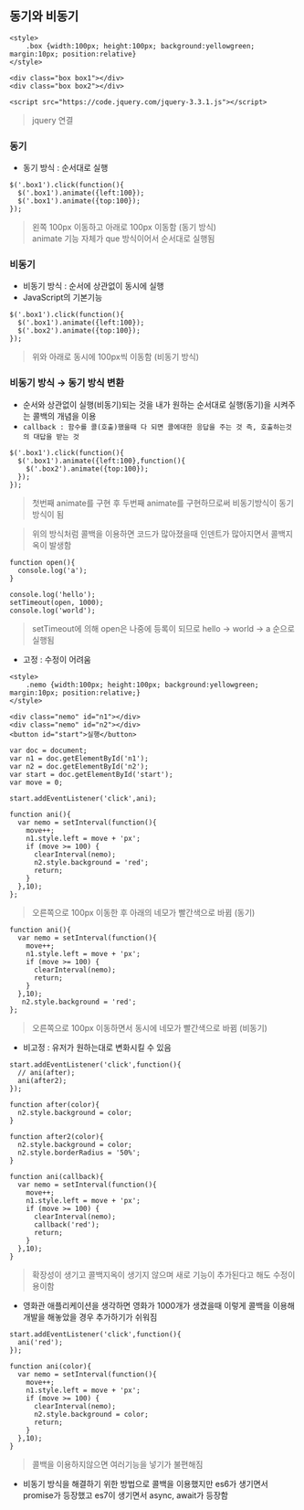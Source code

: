 ## 동기와 비동기
```
<style>
    .box {width:100px; height:100px; background:yellowgreen; margin:10px; position:relative}
</style>

<div class="box box1"></div>
<div class="box box2"></div>

<script src="https://code.jquery.com/jquery-3.3.1.js"></script>
```
> jquery 연결

### 동기
- 동기 방식 : 순서대로 실행
```
$('.box1').click(function(){
  $('.box1').animate({left:100});
  $('.box1').animate({top:100});
});
```
> 왼쪽 100px 이동하고 아래로 100px 이동함 (동기 방식)<br />animate 기능 자체가 que 방식이어서 순서대로 실행됨

### 비동기
- 비동기 방식 : 순서에 상관없이 동시에 실행
- JavaScript의 기본기능
```
$('.box1').click(function(){
  $('.box1').animate({left:100});
  $('.box2').animate({top:100});
});
```
> 위와 아래로 동시에 100px씩 이동함 (비동기 방식)

### 비동기 방식 → 동기 방식 변환
- 순서와 상관없이 실행(비동기)되는 것을 내가 원하는 순서대로 실행(동기)을 시켜주는 콜백의 개념을 이용
- `callback : 함수를 콜(호출)했을때 다 되면 콜에대한 응답을 주는 것 즉, 호출하는것의 대답을 받는 것`
```
$('.box1').click(function(){
  $('.box1').animate({left:100},function(){
    $('.box2').animate({top:100});
  });
});
```
> 첫번째 animate를 구현 후 두번째 animate를 구현하므로써 비동기방식이 동기방식이 됨

>위의 방식처럼 콜백을 이용하면 코드가 많아졌을때 인덴트가 많아지면서 콜백지옥이 발생함
```
function open(){
  console.log('a');
}

console.log('hello');
setTimeout(open, 1000);
console.log('world');
```
> setTimeout에 의해 open은 나중에 등록이 되므로 hello → world → a 순으로 실행됨

- 고정 : 수정이 어려움
```
<style>
    .nemo {width:100px; height:100px; background:yellowgreen; margin:10px; position:relative;}
</style>

<div class="nemo" id="n1"></div>
<div class="nemo" id="n2"></div>
<button id="start">실행</button>
```
```
var doc = document;
var n1 = doc.getElementById('n1');
var n2 = doc.getElementById('n2');
var start = doc.getElementById('start');
var move = 0;
```
```
start.addEventListener('click',ani);

function ani(){
  var nemo = setInterval(function(){
    move++;
    n1.style.left = move + 'px';
    if (move >= 100) {
      clearInterval(nemo);
      n2.style.background = 'red';
      return;
    }
  },10);
};
```
> 오른쪽으로 100px 이동한 후 아래의 네모가 빨간색으로 바뀜 (동기)
```
function ani(){
  var nemo = setInterval(function(){
    move++;
    n1.style.left = move + 'px';
    if (move >= 100) {
      clearInterval(nemo);
      return;
    }
  },10);
   n2.style.background = 'red';
};
```
> 오른쪽으로 100px 이동하면서 동시에 네모가 빨간색으로 바뀜 (비동기)

- 비고정 : 유저가 원하는대로 변화시킬 수 있음
```
start.addEventListener('click',function(){
  // ani(after);
  ani(after2);
});

function after(color){
  n2.style.background = color;
}

function after2(color){
  n2.style.background = color;
  n2.style.borderRadius = '50%';
}

function ani(callback){
  var nemo = setInterval(function(){
    move++;
    n1.style.left = move + 'px';
    if (move >= 100) {
      clearInterval(nemo);
      callback('red');
      return;
    }
  },10);
}
```
> 확장성이 생기고 콜백지옥이 생기지 않으며 새로 기능이 추가된다고 해도 수정이 용이함
- 영화관 애플리케이션을 생각하면 영화가 1000개가 생겼을때 이렇게 콜백을 이용해 개발을 해놓았을 경우 추가하기가 쉬워짐
```
start.addEventListener('click',function(){
  ani('red');
});

function ani(color){
  var nemo = setInterval(function(){
    move++;
    n1.style.left = move + 'px';
    if (move >= 100) {
      clearInterval(nemo);
      n2.style.background = color;
      return;
    }
  },10);
}
```
> 콜백을 이용하지않으면 여러기능을 넣기가 불편해짐
- 비동기 방식을 해결하기 위한 방법으로 콜백을 이용했지만 es6가 생기면서 promise가 등장했고 es7이 생기면서 async, await가 등장함
